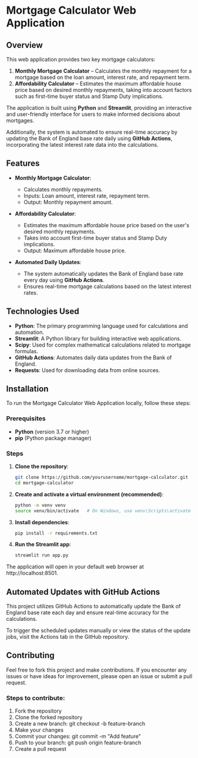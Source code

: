 # Mortgage Calculator Web Application

## Overview

This web application provides two key mortgage calculators:

1. **Monthly Mortgage Calculator** – Calculates the monthly repayment for a mortgage based on the loan amount, interest rate, and repayment term.
2. **Affordability Calculator** – Estimates the maximum affordable house price based on desired monthly repayments, taking into account factors such as first-time buyer status and Stamp Duty implications.

The application is built using **Python** and **Streamlit**, providing an interactive and user-friendly interface for users to make informed decisions about mortgages.

Additionally, the system is automated to ensure real-time accuracy by updating the Bank of England base rate daily using **GitHub Actions**, incorporating the latest interest rate data into the calculations.

## Features

- **Monthly Mortgage Calculator**: 
  - Calculates monthly repayments.
  - Inputs: Loan amount, interest rate, repayment term.
  - Output: Monthly repayment amount.

- **Affordability Calculator**: 
  - Estimates the maximum affordable house price based on the user's desired monthly repayments.
  - Takes into account first-time buyer status and Stamp Duty implications.
  - Output: Maximum affordable house price.

- **Automated Daily Updates**: 
  - The system automatically updates the Bank of England base rate every day using **GitHub Actions**.
  - Ensures real-time mortgage calculations based on the latest interest rates.

## Technologies Used

- **Python**: The primary programming language used for calculations and automation.
- **Streamlit**: A Python library for building interactive web applications.
- **Scipy**: Used for complex mathematical calculations related to mortgage formulas.
- **GitHub Actions**: Automates daily data updates from the Bank of England.
- **Requests**: Used for downloading data from online sources.

## Installation

To run the Mortgage Calculator Web Application locally, follow these steps:

### Prerequisites

- **Python** (version 3.7 or higher)
- **pip** (Python package manager)

### Steps

1. **Clone the repository**:
   ```bash
   git clone https://github.com/yourusername/mortgage-calculator.git
   cd mortgage-calculator
   
2. **Create and activate a virtual environment (recommended)**:
   ```bash
   python -m venv venv
   source venv/bin/activate   # On Windows, use venv\Scripts\activate

3. **Install dependencies**:
   ```bash
   pip install -r requirements.txt

4. **Run the Streamlit app**:
   ```bash
   streamlit run app.py

The application will open in your default web browser at http://localhost:8501.

## Automated Updates with GitHub Actions
This project utilizes GitHub Actions to automatically update the Bank of England base rate each day and ensure real-time accuracy for the calculations.

To trigger the scheduled updates manually or view the status of the update jobs, visit the Actions tab in the GitHub repository.

## Contributing
Feel free to fork this project and make contributions. If you encounter any issues or have ideas for improvement, please open an issue or submit a pull request.

### Steps to contribute:
1. Fork the repository
2. Clone the forked repository
3. Create a new branch: git checkout -b feature-branch
4. Make your changes
5. Commit your changes: git commit -m "Add feature"
6. Push to your branch: git push origin feature-branch
7. Create a pull request